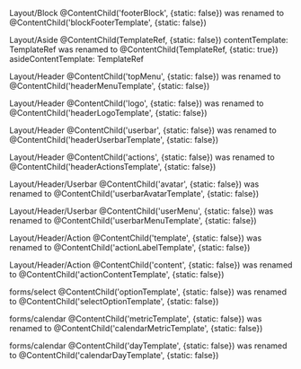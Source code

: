 Layout/Block @ContentChild('footerBlock', {static: false}) was renamed to @ContentChild('blockFooterTemplate', {static: false})

Layout/Aside @ContentChild(TemplateRef, {static: false}) contentTemplate: TemplateRef<any>
was renamed to @ContentChild(TemplateRef, {static: true}) asideContentTemplate: TemplateRef<any>

Layout/Header @ContentChild('topMenu', {static: false}) was renamed to @ContentChild('headerMenuTemplate', {static: false})

Layout/Header @ContentChild('logo', {static: false}) was renamed to @ContentChild('headerLogoTemplate', {static: false})

Layout/Header @ContentChild('userbar', {static: false}) was renamed to @ContentChild('headerUserbarTemplate', {static: false})

Layout/Header @ContentChild('actions', {static: false}) was renamed to @ContentChild('headerActionsTemplate', {static: false})

Layout/Header/Userbar @ContentChild('avatar', {static: false}) was renamed to @ContentChild('userbarAvatarTemplate', {static: false})

Layout/Header/Userbar @ContentChild('userMenu', {static: false}) was renamed to @ContentChild('userbarMenuTemplate', {static: false})

Layout/Header/Action @ContentChild('template', {static: false}) was renamed to @ContentChild('actionLabelTemplate', {static: false})

Layout/Header/Action @ContentChild('content', {static: false}) was renamed to @ContentChild('actionContentTemplate', {static: false})

forms/select @ContentChild('optionTemplate', {static: false}) was renamed to @ContentChild('selectOptionTemplate', {static: false})

forms/calendar @ContentChild('metricTemplate', {static: false}) was renamed to @ContentChild('calendarMetricTemplate', {static: false})

forms/calendar @ContentChild('dayTemplate', {static: false}) was renamed to @ContentChild('calendarDayTemplate', {static: false})
